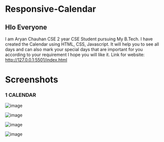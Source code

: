 # Responsive-Calendar
## Hlo Everyone
I am Aryan Chauhan CSE 2 year CSE Student pursuing My B.Tech. I have created the Calendar using HTML, CSS, Javascript. 
It will help you to see all days and can also mark your special days that are important for you according to your requirement
I hope you will like it.
Link for website: http://127.0.0.1:5501/index.html

# Screenshots

### 1 CALENDAR 

![image](https://user-images.githubusercontent.com/110769010/193469292-d5470a93-daf0-4f39-b5ec-e60b906d17ce.png)

![image](https://user-images.githubusercontent.com/110769010/193469309-52e7c6f4-62f8-47df-9e22-b12351a1e242.png)

![image](https://user-images.githubusercontent.com/110769010/193469323-651d3cbe-fef5-43ec-9722-71ec1dec809f.png)

![image](https://user-images.githubusercontent.com/110769010/193467453-f1537336-6d79-4fac-ba75-15e830646103.png)



